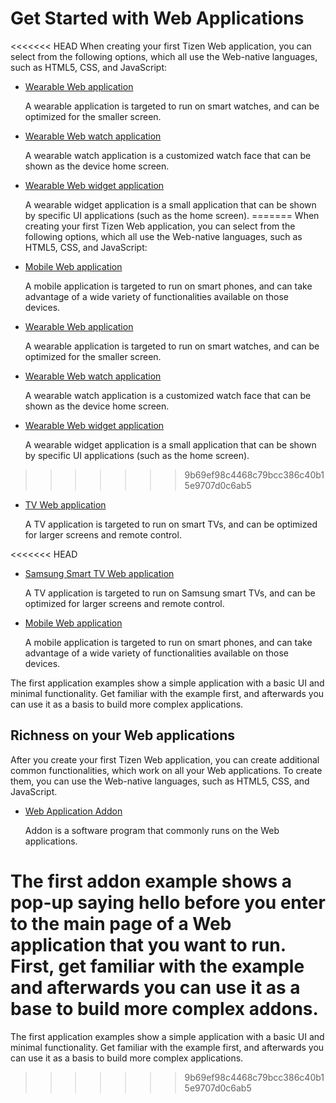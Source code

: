 # Get Started with Web Applications

<<<<<<< HEAD
When creating your first Tizen Web application, you can select from the following options, which all use the Web-native languages, such as HTML5, CSS, and JavaScript:

-   [Wearable Web application](wearable/first-app.md)

    A wearable application is targeted to run on smart watches, and can be optimized for the smaller screen.

-   [Wearable Web watch application](wearable-watch/first-app-watch.md)

    A wearable watch application is a customized watch face that can be shown as the device home screen.

-   [Wearable Web widget application](wearable-widget/first-app-widget.md)

    A wearable widget application is a small application that can be shown by specific UI applications (such as the home screen).
=======
When creating your first Tizen Web application, you can select from the
following options, which all use the Web-native languages, such as
HTML5, CSS, and JavaScript:

-   [Mobile Web application](mobile/first-app.md)

    A mobile application is targeted to run on smart phones, and can
    take advantage of a wide variety of functionalities available on
    those devices.

-   [Wearable Web application](wearable/first-app.md)

    A wearable application is targeted to run on smart watches, and can
    be optimized for the smaller screen.

-   [Wearable Web watch
    application](wearable-watch/first-app-watch.md)

    A wearable watch application is a customized watch face that can be
    shown as the device home screen.

-   [Wearable Web widget
    application](wearable-widget/first-app-widget.md)

    A wearable widget application is a small application that can be
    shown by specific UI applications (such as the home screen).
>>>>>>> 9b69ef98c4468c79bcc386c40b15e9707d0c6ab5

-   [TV Web application](tv/first-app.md)

    A TV application is targeted to run on smart TVs, and can be optimized for larger screens and remote control.

<<<<<<< HEAD
-    [Samsung Smart TV Web application](tv/first-samsung-tv-app.md)

     A TV application is targeted to run on Samsung smart TVs, and can be optimized for larger screens and remote control.

-   [Mobile Web application](mobile/first-app.md)

    A mobile application is targeted to run on smart phones, and can take advantage of a wide variety of functionalities available on those devices.

The first application examples show a simple application with a basic UI and minimal functionality. Get familiar with the example first, and
afterwards you can use it as a basis to build more complex applications.

## Richness on your Web applications

After you create your first Tizen Web application, you can create additional common functionalities, which work on all your Web applications. To create them, you can use the Web-native languages, such as HTML5, CSS, and JavaScript.

-   [Web Application Addon](addon/first-addon.md)

    Addon is a software program that commonly runs on the Web applications. 

The first addon example shows a pop-up saying hello before you enter to the main page of a Web application that you want to run. First, get familiar with the example and afterwards you can use it as a base to build more complex addons.
=======
The first application examples show a simple application with a basic UI
and minimal functionality. Get familiar with the example first, and
afterwards you can use it as a basis to build more complex applications.
>>>>>>> 9b69ef98c4468c79bcc386c40b15e9707d0c6ab5
